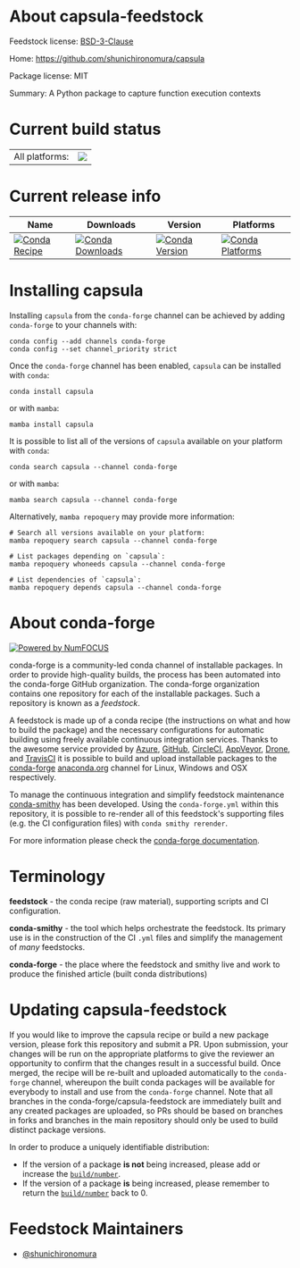 About capsula-feedstock
=======================

Feedstock license: [BSD-3-Clause](https://github.com/conda-forge/capsula-feedstock/blob/main/LICENSE.txt)

Home: https://github.com/shunichironomura/capsula

Package license: MIT

Summary: A Python package to capture function execution contexts

Current build status
====================


<table><tr><td>All platforms:</td>
    <td>
      <a href="https://dev.azure.com/conda-forge/feedstock-builds/_build/latest?definitionId=21409&branchName=main">
        <img src="https://dev.azure.com/conda-forge/feedstock-builds/_apis/build/status/capsula-feedstock?branchName=main">
      </a>
    </td>
  </tr>
</table>

Current release info
====================

| Name | Downloads | Version | Platforms |
| --- | --- | --- | --- |
| [![Conda Recipe](https://img.shields.io/badge/recipe-capsula-green.svg)](https://anaconda.org/conda-forge/capsula) | [![Conda Downloads](https://img.shields.io/conda/dn/conda-forge/capsula.svg)](https://anaconda.org/conda-forge/capsula) | [![Conda Version](https://img.shields.io/conda/vn/conda-forge/capsula.svg)](https://anaconda.org/conda-forge/capsula) | [![Conda Platforms](https://img.shields.io/conda/pn/conda-forge/capsula.svg)](https://anaconda.org/conda-forge/capsula) |

Installing capsula
==================

Installing `capsula` from the `conda-forge` channel can be achieved by adding `conda-forge` to your channels with:

```
conda config --add channels conda-forge
conda config --set channel_priority strict
```

Once the `conda-forge` channel has been enabled, `capsula` can be installed with `conda`:

```
conda install capsula
```

or with `mamba`:

```
mamba install capsula
```

It is possible to list all of the versions of `capsula` available on your platform with `conda`:

```
conda search capsula --channel conda-forge
```

or with `mamba`:

```
mamba search capsula --channel conda-forge
```

Alternatively, `mamba repoquery` may provide more information:

```
# Search all versions available on your platform:
mamba repoquery search capsula --channel conda-forge

# List packages depending on `capsula`:
mamba repoquery whoneeds capsula --channel conda-forge

# List dependencies of `capsula`:
mamba repoquery depends capsula --channel conda-forge
```


About conda-forge
=================

[![Powered by
NumFOCUS](https://img.shields.io/badge/powered%20by-NumFOCUS-orange.svg?style=flat&colorA=E1523D&colorB=007D8A)](https://numfocus.org)

conda-forge is a community-led conda channel of installable packages.
In order to provide high-quality builds, the process has been automated into the
conda-forge GitHub organization. The conda-forge organization contains one repository
for each of the installable packages. Such a repository is known as a *feedstock*.

A feedstock is made up of a conda recipe (the instructions on what and how to build
the package) and the necessary configurations for automatic building using freely
available continuous integration services. Thanks to the awesome service provided by
[Azure](https://azure.microsoft.com/en-us/services/devops/), [GitHub](https://github.com/),
[CircleCI](https://circleci.com/), [AppVeyor](https://www.appveyor.com/),
[Drone](https://cloud.drone.io/welcome), and [TravisCI](https://travis-ci.com/)
it is possible to build and upload installable packages to the
[conda-forge](https://anaconda.org/conda-forge) [anaconda.org](https://anaconda.org/)
channel for Linux, Windows and OSX respectively.

To manage the continuous integration and simplify feedstock maintenance
[conda-smithy](https://github.com/conda-forge/conda-smithy) has been developed.
Using the ``conda-forge.yml`` within this repository, it is possible to re-render all of
this feedstock's supporting files (e.g. the CI configuration files) with ``conda smithy rerender``.

For more information please check the [conda-forge documentation](https://conda-forge.org/docs/).

Terminology
===========

**feedstock** - the conda recipe (raw material), supporting scripts and CI configuration.

**conda-smithy** - the tool which helps orchestrate the feedstock.
                   Its primary use is in the construction of the CI ``.yml`` files
                   and simplify the management of *many* feedstocks.

**conda-forge** - the place where the feedstock and smithy live and work to
                  produce the finished article (built conda distributions)


Updating capsula-feedstock
==========================

If you would like to improve the capsula recipe or build a new
package version, please fork this repository and submit a PR. Upon submission,
your changes will be run on the appropriate platforms to give the reviewer an
opportunity to confirm that the changes result in a successful build. Once
merged, the recipe will be re-built and uploaded automatically to the
`conda-forge` channel, whereupon the built conda packages will be available for
everybody to install and use from the `conda-forge` channel.
Note that all branches in the conda-forge/capsula-feedstock are
immediately built and any created packages are uploaded, so PRs should be based
on branches in forks and branches in the main repository should only be used to
build distinct package versions.

In order to produce a uniquely identifiable distribution:
 * If the version of a package **is not** being increased, please add or increase
   the [``build/number``](https://docs.conda.io/projects/conda-build/en/latest/resources/define-metadata.html#build-number-and-string).
 * If the version of a package **is** being increased, please remember to return
   the [``build/number``](https://docs.conda.io/projects/conda-build/en/latest/resources/define-metadata.html#build-number-and-string)
   back to 0.

Feedstock Maintainers
=====================

* [@shunichironomura](https://github.com/shunichironomura/)

